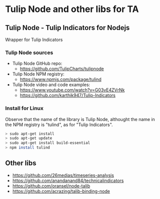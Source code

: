 # Tulip Node and other libs for TA

## Tulip Node - Tulip Indicators for Nodejs

Wrapper for Tulip Indicators

### Tulip Node sources

* Tulip Node GitHub repo:
  * <https://github.com/TulipCharts/tulipnode>
* Tulip Node NPM registry:
  * <https://www.npmjs.com/package/tulind>
* Tulip Node video and code examples:
  * <https://www.youtube.com/watch?v=G03vE4ZVrNk>
  * <https://github.com/karthik947/Tulip-Indicators>

### Install for Linux

Observe that the name of the library is Tulip Node, althought the name in the NPM registry is "tulind", as for "Tulip Indicators".

``` Bash
> sudo apt-get install
> sudo apt-get update
> sudo apt-get install build-essential
> npm install tulind
```

## Other libs

* <https://github.com/26medias/timeseries-analysis>
* <https://github.com/anandanand84/technicalindicators>
* <https://github.com/oransel/node-talib>
* <https://github.com/acrazing/talib-binding-node>
